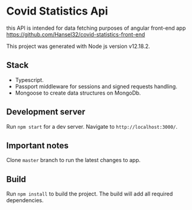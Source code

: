 # Covid Statistics Api
this API is intended for data fetching purposes of angular front-end app https://github.com/Hansel32/covid-statistics-front-end

This project was generated with Node js version v12.18.2.

## Stack
- Typescript.
- Passport middleware for sessions and signed requests handling.
- Mongoose to create data structures on MongoDb.



## Development server

Run `npm start` for a dev server. Navigate to `http://localhost:3000/`. 

## Important notes

Clone `master` branch to run the latest changes to app.

## Build

Run `npm install` to build the project. The build will add all required dependencies.

